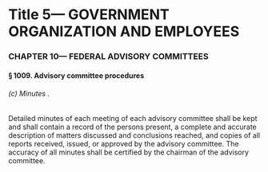 
# Title 5— GOVERNMENT ORGANIZATION AND EMPLOYEES
### CHAPTER 10— FEDERAL ADVISORY COMMITTEES
#### § 1009. Advisory committee procedures
###### (c) Minutes .

Detailed minutes of each meeting of each advisory committee shall be kept and shall contain a record of the persons present, a complete and accurate description of matters discussed and conclusions reached, and copies of all reports received, issued, or approved by the advisory committee. The accuracy of all minutes shall be certified by the chairman of the advisory committee.
